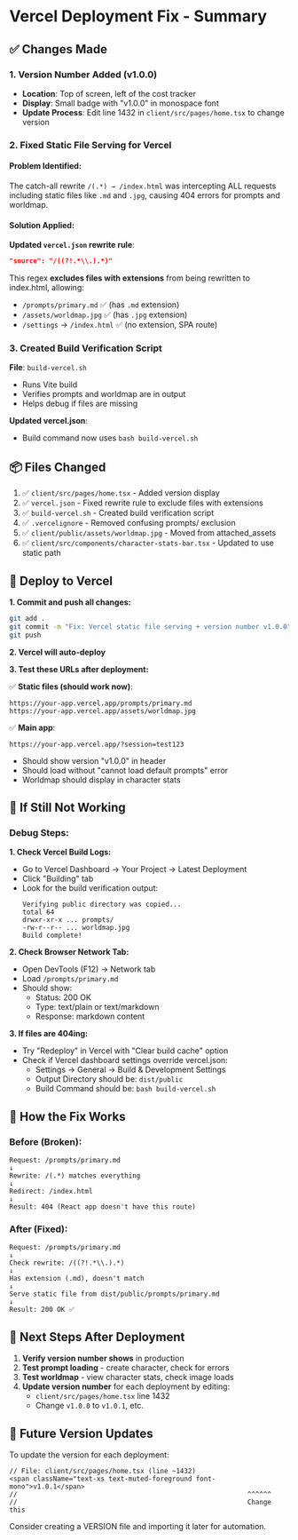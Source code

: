 # Vercel Deployment Fix - Summary

## ✅ Changes Made

### 1. **Version Number Added** (v1.0.0)
- **Location**: Top of screen, left of the cost tracker
- **Display**: Small badge with "v1.0.0" in monospace font
- **Update Process**: Edit line 1432 in `client/src/pages/home.tsx` to change version

### 2. **Fixed Static File Serving for Vercel**

#### Problem Identified:
The catch-all rewrite `/(.*) → /index.html` was intercepting ALL requests including static files like `.md` and `.jpg`, causing 404 errors for prompts and worldmap.

#### Solution Applied:
**Updated `vercel.json` rewrite rule**:
```json
"source": "/((?!.*\\.).*)"
```
This regex **excludes files with extensions** from being rewritten to index.html, allowing:
- `/prompts/primary.md` ✅ (has `.md` extension)
- `/assets/worldmap.jpg` ✅ (has `.jpg` extension)
- `/settings` → `/index.html` ✅ (no extension, SPA route)

### 3. **Created Build Verification Script**
**File**: `build-vercel.sh`
- Runs Vite build
- Verifies prompts and worldmap are in output
- Helps debug if files are missing

**Updated vercel.json**:
- Build command now uses `bash build-vercel.sh`

## 📦 Files Changed

1. ✅ `client/src/pages/home.tsx` - Added version display
2. ✅ `vercel.json` - Fixed rewrite rule to exclude files with extensions
3. ✅ `build-vercel.sh` - Created build verification script
4. ✅ `.vercelignore` - Removed confusing prompts/ exclusion
5. ✅ `client/public/assets/worldmap.jpg` - Moved from attached_assets
6. ✅ `client/src/components/character-stats-bar.tsx` - Updated to use static path

## 🚀 Deploy to Vercel

**1. Commit and push all changes:**
```bash
git add .
git commit -m "Fix: Vercel static file serving + version number v1.0.0"
git push
```

**2. Vercel will auto-deploy**

**3. Test these URLs after deployment:**

✅ **Static files (should work now)**:
```
https://your-app.vercel.app/prompts/primary.md
https://your-app.vercel.app/assets/worldmap.jpg
```

✅ **Main app**:
```
https://your-app.vercel.app/?session=test123
```
- Should show version "v1.0.0" in header
- Should load without "cannot load default prompts" error
- Worldmap should display in character stats

## 🐛 If Still Not Working

### Debug Steps:

**1. Check Vercel Build Logs:**
- Go to Vercel Dashboard → Your Project → Latest Deployment
- Click "Building" tab
- Look for the build verification output:
  ```
  Verifying public directory was copied...
  total 64
  drwxr-xr-x ... prompts/
  -rw-r--r-- ... worldmap.jpg
  Build complete!
  ```

**2. Check Browser Network Tab:**
- Open DevTools (F12) → Network tab
- Load `/prompts/primary.md`
- Should show:
  - Status: 200 OK
  - Type: text/plain or text/markdown
  - Response: markdown content

**3. If files are 404ing:**
- Try "Redeploy" in Vercel with "Clear build cache" option
- Check if Vercel dashboard settings override vercel.json:
  - Settings → General → Build & Development Settings
  - Output Directory should be: `dist/public`
  - Build Command should be: `bash build-vercel.sh`

## 📝 How the Fix Works

### Before (Broken):
```
Request: /prompts/primary.md
↓
Rewrite: /(.*) matches everything
↓
Redirect: /index.html
↓
Result: 404 (React app doesn't have this route)
```

### After (Fixed):
```
Request: /prompts/primary.md
↓
Check rewrite: /((?!.*\\.).*)
↓
Has extension (.md), doesn't match
↓
Serve static file from dist/public/prompts/primary.md
↓
Result: 200 OK ✅
```

## 🎯 Next Steps After Deployment

1. **Verify version number shows** in production
2. **Test prompt loading** - create character, check for errors
3. **Test worldmap** - view character stats, check image loads
4. **Update version number** for each deployment by editing:
   - `client/src/pages/home.tsx` line 1432
   - Change `v1.0.0` to `v1.0.1`, etc.

## 🔄 Future Version Updates

To update the version for each deployment:

```tsx
// File: client/src/pages/home.tsx (line ~1432)
<span className="text-xs text-muted-foreground font-mono">v1.0.1</span>
//                                                          ^^^^^^
//                                                          Change this
```

Consider creating a VERSION file and importing it later for automation.
